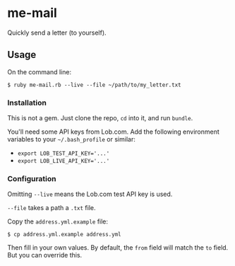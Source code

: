 # me-mail

Quickly send a letter (to yourself).

## Usage

On the command line:

```
$ ruby me-mail.rb --live --file ~/path/to/my_letter.txt
```

### Installation

This is not a gem. Just clone the repo, `cd` into it, and run `bundle`.

You'll need some API keys from Lob.com. Add the following environment variables to your `~/.bash_profile` or similar:

- `export LOB_TEST_API_KEY='...'`
- `export LOB_LIVE_API_KEY='...'`

### Configuration

Omitting `--live` means the Lob.com test API key is used.

`--file` takes a path a `.txt` file.

Copy the `address.yml.example` file:

```
$ cp address.yml.example address.yml
```

Then fill in your own values. By default, the `from` field will match the `to` field. But you can override this.

